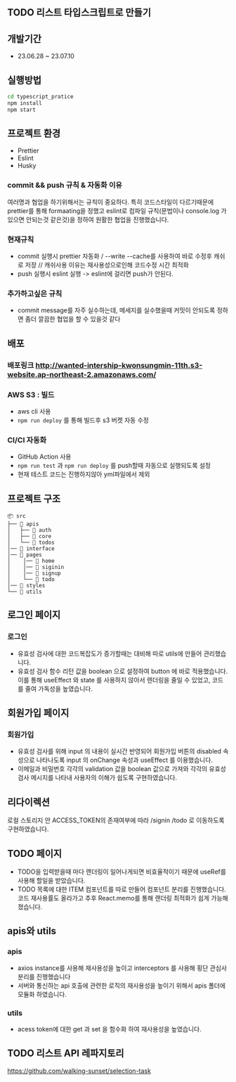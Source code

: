 ## TODO 리스트 타입스크립트로 만들기

## 개발기간
- 23.06.28 ~ 23.07.10
## 실행방법

```zsh
cd typescript_pratice
npm install
npm start
```
## 프로젝트 환경

- Prettier
- Eslint
- Husky

### commit && push 규칙 & 자동화 이유

여러명과 협업을 하기위해서는 규칙이 중요하다. 특히 코드스타일이 다르기때문에 prettier를 통해 formaating을 정했고 eslint로 컴파일 규칙(문법이나 console.log 가 있으면 안되는것 같은것)을 정하여 원활한 협업을 진행했습니다.

### 현재규칙

- commit 실행시 prettier 자동화 / --write --cache를 사용하여 바로 수정후 캐쉬로 저장 // 캐쉬사용 이유는 재사용성으로인해 코드수정 시간 최적화
- push 실행시 eslint 실행 -> eslint에 걸리면 push가 안된다.

### 추가하고싶은 규칙

- commit message를 자주 실수하는데, 메세지를 실수했을때 커밋이 안되도록 정하면 좀더 깔끔한 협업을 할 수 있을것 같다

## 배포

### 배포링크 http://wanted-intership-kwonsungmin-11th.s3-website.ap-northeast-2.amazonaws.com/

### AWS S3 : 빌드

- aws cli 사용
- `npm run deploy` 를 통해 빌드후 s3 버켓 자동 수정

### CI/CI 자동화

- GitHub Action 사용
- `npm run test` 과 `npm run deploy` 를 push할때 자동으로 실행되도록 설정
- 현재 테스트 코드는 진행하지않아 yml파일에서 제외

## 프로젝트 구조

```
📦 src
├── 📂 apis
│   ├── 📂 auth
│   ├── 📂 core
│   └── 📂 todos
│── 📂 interface
│── 📂 pages
│    │── 📂 home
│    │── 📂 siginin
│    │── 📂 signup
│    └── 📂 todo
│── 📂 styles
└── 📂 utils
```

## 로그인 페이지
### 로그인
- 유효성 검사에 대한 코드복잡도가 증가할때는 대비해 따로 utils에 만들어 관리했습니다.
- 유효성 검사 함수 리턴 값을 boolean 으로 설정하여 button 에 바로 적용했습니다. 이를 통해 useEffect 와 state 를 사용하지 않아서 렌더링을 줄일 수 있었고, 코드를 줄여 가독성을 높였습니다.

## 회원가입 페이지
### 회원가입
- 유효성 검사를 위해 input 의 내용이 실시간 반영되어 회원가입 버튼의 disabled 속성으로 나타나도록 input 의 onChange 속성과 useEffect 를 이용했습니다.
- 이메일과 비밀번호 각각의 validation 값을 boolean 값으로 가져와 각각의 유효성 검사 메시지를 나타내 사용자의 이해가 쉽도록 구현하였습니다.

## 리다이렉션
로컬 스토리지 안 ACCESS_TOKEN의 존재여부에 따라 /signin /todo 로 이동하도록 구현하였습니다.

## TODO 페이지
- TODO을 입력받을때 마다 랜더링이 일어나게되면 비효율적이기 때문에 useRef를 사용해 할일을 받았습니다.
- TODO 목록에 대한 ITEM 컴포넌트를 따로 만들어 컴포넌트 분리를 진행했습니다.코드 재사용률도 올라가고 추후 React.memo를 통해 랜더링 최적화가 쉽게 가능해졌습니다.

## apis와 utils
### apis
- axios instance를 사용해 재사용성을 높이고 interceptors 를 사용해 횡단 관심사 분리를 진행했습니다
- 서버와 통신하는 api 호출에 관련한 로직의 재사용성을 높이기 위해서 apis 폴더에 모듈화 하였습니다.
### utils
- acess token에 대한 get 과 set 을 함수화 하여 재사용성을 높였습니다.
## TODO 리스트 API 레파지토리
https://github.com/walking-sunset/selection-task
